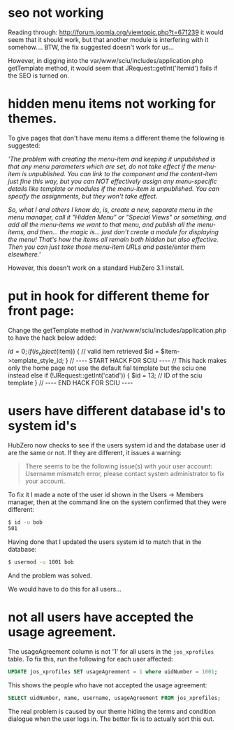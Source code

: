 # seo not working

Reading through: http://forum.joomla.org/viewtopic.php?t=671239 it would seem that it should work, but that another 
module is interfering with it somehow.... BTW, the fix suggested doesn't work for us...

However, in digging into the var/www/sciu/includes/application.php getTemplate method, it would seem 
that JRequest::getInt('Itemid') fails if the SEO is turned on.

# hidden menu items not working for themes.

To give pages that don't have menu items a different theme the following is suggested:

*'The problem with creating the menu-item and keeping it unpublished is that any menu parameters which are set, do 
not take effect if the menu-item is unpublished. You can link to the component and the content-item just fine this 
way, but you can NOT effectively assign any menu-specific details like template or modules if the menu-item is 
unpublished. You can specify the assignments, but they won't take effect.*
 
*So, what I and others I know do, is, create a new, separate menu in the menu manager, call it "Hidden Menu" or 
"Special Views" or something, and add all the menu-items we want to that menu, and publish all the menu-items, and 
then... the magic is... just don't create a module for displaying the menu! 
That's how the items all remain both hidden but also effective. 
Then you can just take those menu-item URLs and paste/enter them elsewhere.'*

However, this doesn't work on a standard HubZero 3.1 install.

# put in hook for different theme for front page:

Change the getTemplate method in
/var/www/sciu/includes/application.php
to have the hack below added:

$id = 0;
if (is_object($item)) { // valid item retrieved
$id = $item->template_style_id;
}
// ---- START HACK FOR SCIU ----
// This hack makes only the home page not use the default fial template but the sciu one instead
else if (!JRequest::getInt('catid')) {
$id = 13; // ID of the sciu template
}
// ---- END HACK FOR SCIU ----

# users have different database id's to system id's

HubZero now checks to see if the users system id and the database user id are the same or not. If they
are different, it issues a warning: 

> There seems to be the following issue(s) with your user account:
> Username mismatch error, please contact system administrator to fix your account.

To fix it I made a note of the user id shown in the Users -> Members manager, then at the command line on the system 
confirmed that they were different:

```bash
$ id -u bob
501
```

Having done that I updated the users system id to match that in the database:

```bash
$ usermod -u 1001 bob
```

And the problem was solved.

We would have to do this for all users... 

# not all users have accepted the usage agreement.

The usageAgreement column is not '1' for all users in the `jos_xprofiles` table. To fix this, run the following for
each user affected:

```sql
UPDATE jos_xprofiles SET usageAgreement = 1 where uidNumber = 1001;
```

This shows the people who have not accepted the usage agreement:

```sql
SELECT uidNumber, name, username, usageAgreement FROM jos_xprofiles;
```

The real problem is caused by our theme hiding the terms and condition dialogue when the user logs in. The better fix
is to actually sort this out.


